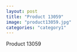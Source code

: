 ```yaml
---
layout: post
title: "Product 13059"
image: "product13059.jpg"
categories: "category1"
---
```

Product 13059
